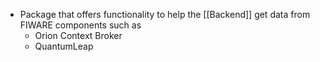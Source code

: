 - Package that offers functionality to help the [[Backend]] get data from FIWARE components such as
	- Orion Context Broker
	- QuantumLeap
